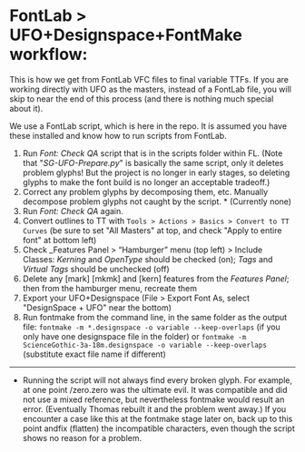 # FontLab > UFO+Designspace+FontMake workflow:

This is how we get from FontLab VFC files to final variable TTFs. If you are working directly with UFO as the masters, instead of a FontLab file, you will skip to near the end of this process (and there is nothing much special about it).

We use a FontLab script, which is here in the repo. It is assumed you have these installed and know how to run scripts from FontLab.

1. Run _Font: Check QA_ script that is in the scripts folder within FL. (Note that "_SG-UFO-Prepare.py_" is basically the same script, only it deletes problem glyphs! But the project is no longer in early stages, so deleting glyphs to make the font build is no longer an acceptable tradeoff.)
1. Correct any problem glyphs by decomposing them, etc. Manually decompose problem glyphs not caught by the script. *  (Currently none)
1. Run _Font: Check QA_ again.
1. Convert outlines to TT with `Tools > Actions > Basics > Convert to TT Curves` (be sure to set "All Masters" at top, and check "Apply to entire font" at bottom left)
1. Check _Features Panel > “Hamburger” menu (top left) > Include Classes:  _Kerning_ and _OpenType_  should be checked (on); _Tags_ and _Virtual Tags_ should be unchecked (off)
1. Delete any [mark] [mkmk] and [kern] features from the _Features Panel_; then from the hamburger menu, recreate them
1. Export your UFO+Designspace (File > Export Font As, select "DesignSpace + UFO" near the bottom)
1. Run fontmake from the command line, in the same folder as the output file:
`fontmake -m *.designspace -o variable --keep-overlaps` (if you only have one designspace file in the folder)
or 
`fontmake -m ScienceGothic-3a-18m.designspace -o variable --keep-overlaps` (substitute exact file name if different)
----
* Running the script will not always find every broken glyph. For example, at one point /zero.zero was the ultimate evil. It was compatible and did not use a mixed reference, but nevertheless fontmake would result an error. (Eventually Thomas rebuilt it and the problem went away.) If you encounter a case like this at the fontmake stage later on, back up to this point andfix (flatten) the incompatible characters, even though the script shows no reason for a problem.
